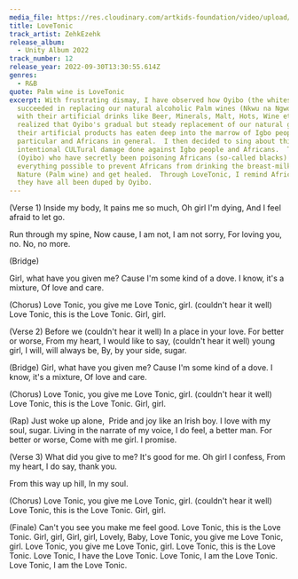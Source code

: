 ```yaml
---
media_file: https://res.cloudinary.com/artkids-foundation/video/upload/v1664797978/12._ZehkEzehk_-_LoveTonic_zqtizo.mp3
title: LoveTonic
track_artist: ZehkEzehk
release_album:
  - Unity Album 2022
track_number: 12
release_year: 2022-09-30T13:30:55.614Z
genres:
  - R&B
quote: Palm wine is LoveTonic
excerpt: With frustrating dismay, I have observed how Oyibo (the whites)
  succeeded in replacing our natural alcoholic Palm wines (Nkwu na Ngwo) drinks
  with their artificial drinks like Beer, Minerals, Malt, Hots, Wine etc.  I
  realized that Oyibo's gradual but steady replacement of our natural gifts with
  their artificial products has eaten deep into the marrow of Igbo people in
  particular and Africans in general.  I then decided to sing about this
  intentional CULTural damage done against Igbo people and Africans.  The whites
  (Oyibo) who have secretly been poisoning Africans (so-called blacks) did
  everything possible to prevent Africans from drinking the breast-milk of
  Nature (Palm wine) and get healed.  Through LoveTonic, I remind Africans that
  they have all been duped by Oyibo.
---
```

(Verse 1)
Inside my body,
It pains me so much,
Oh girl I'm dying,
And I feel afraid to let go.

Run through my spine,
Now cause,
I am not, I am not sorry,
For loving you, no.
No, no more.

(Bridge)

Girl, what have you given me?
Cause I'm some kind of a dove.
I know, it's a mixture,
Of love and care.

(Chorus)
Love Tonic, you give me Love Tonic, girl.
(couldn't hear it well)
Love Tonic, this is the Love Tonic.
Girl, girl.

(Verse 2)
Before we (couldn't hear it well)
In a place in your love.
For better or worse,
From my heart,
I would like to say,
(couldn't hear it well) young girl,
I will, will always be,
By, by your side, sugar.

(Bridge)
Girl, what have you given me?
Cause I'm some kind of a dove.
I know, it's a mixture,
Of love and care.

(Chorus)
Love Tonic, you give me Love Tonic, girl.
(couldn't hear it well)
Love Tonic, this is the Love Tonic.
Girl, girl.

(Rap)
Just woke up alone, 
Pride and joy like an Irish boy.
I love with my soul, sugar.
Living in the narrate of my voice,
I do feel, a better man.
For better or worse,
Come with me girl.
I promise.

(Verse 3)
What did you give to me?
It's good for me.
Oh girl I confess,
From my heart,
I do say, thank you.

From this way up hill,
In my soul.

(Chorus)
Love Tonic, you give me Love Tonic, girl.
(couldn't hear it well)
Love Tonic, this is the Love Tonic.
Girl, girl.

(Finale)
Can't you see you make me feel good.
Love Tonic, this is the Love Tonic.
Girl, girl,
Girl, girl,
Lovely,
Baby,
Love Tonic, you give me Love Tonic, girl.
Love Tonic, you give me Love Tonic, girl.
Love Tonic, this is the Love Tonic.
Love Tonic, I have the Love Tonic.
Love Tonic, I am the Love Tonic.
Love Tonic, I am the Love Tonic.
